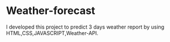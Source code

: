 # Weather-forecast
I developed this project to predict 3 days weather report by using HTML,CSS,JAVASCRIPT,Weather-API.
